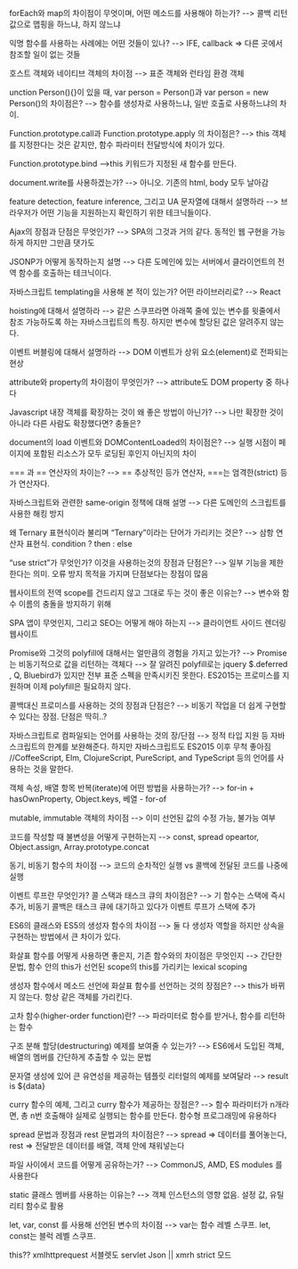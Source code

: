 forEach와 map의 차이점이 무엇이며, 어떤 메소드를 사용해야 하는가?
--> 콜백 리턴값으로 맵핑을 하느냐, 하지 않느냐

익명 함수를 사용하는 사례에는 어떤 것들이 있나?
--> IFE, callback ⇒ 다른 곳에서 참조할 일이 없는 것들

호스트 객체와 네이티브 객체의 차이점
--> 표준 객체와 런타임 환경 객체

unction Person(){}이 있을 때, var person = Person()과 var person = new Person()의 차이점은?
--> 함수를 생성자로 사용하느냐, 일반 호출로 사용하느냐의 차이.

Function.prototype.call과 Function.prototype.apply 의 차이점은?
--> this 객체를 지정한다는 것은 같지만, 함수 파라미터 전달방식에 차이가 있다.

Function.prototype.bind
-->this 키워드가 지정된 새 함수를 만든다.
  
document.write를 사용하겠는가?
--> 아니오. 기존의 html, body 모두 날아감

feature detection, feature inference, 그리고 UA 문자열에 대해서 설명하라
-->  브라우저가 어떤 기능을 지원하는지 확인하기 위한 테크닉들이다.

Ajax의 장점과 단점은 무엇인가?
--> SPA의 그것과 거의 같다. 동적인 웹 구현을 가능하게 하지만 그만큼 댓가도

JSONP가 어떻게 동작하는지 설명
--> 다른 도메인에 있는 서버에서 클라이언트의 전역 함수를 호출하는 테크닉이다.

자바스크립트 templating을 사용해 본 적이 있는가? 어떤 라이브러리로?
--> React

hoisting에 대해서 설명하라
--> 같은 스쿠프라면 아래쪽 줄에 있는 변수를 윗줄에서 참조 가능하도록 하는 자바스크립트의 특징. 
 하지만 변수에 할당된 값은 알려주지 않는다.

이벤트 버블링에 대해서 설명하라
--> DOM 이벤트가 상위 요소(element)로 전파되는 현상

attribute와 property의 차이점이 무엇인가?
--> attribute도 DOM property 중 하나다

 Javascript 내장 객체를 확장하는 것이 왜 좋은 방법이 아닌가?
--> 나만 확장한 것이 아니라 다른 사람도 확장했다면? 충돌은?

document의 load 이벤트와 DOMContentLoaded의 차이점은?
--> 실행 시점이 페이지에 포함된 리소스가 모두 로딩된 후인지 아닌지의 차이

=== 과 == 연산자의 차이는?
--> == 추상적인 등가 연산자, ===는 엄격한(strict) 등가 연산자다.


자바스크립트와 관련한 same-origin 정책에 대해 설명
--> 다른 도메인의 스크립트를 사용한 해킹 방지

왜 Ternary 표현식이라 불리며 “Ternary”이라는 단어가 가리키는 것은?
--> 삼항 연산자 표현식. condition ? then : else

“use strict”가 무엇인가? 이것을 사용하는것의 장점과 단점은?
--> 일부 기능을 제한한다는 의미. 오류 방지 목적을 가지며 단점보다는 장점이 많음

웹사이트의 전역 scope를 건드리지 않고 그대로 두는 것이 좋은 이유는?
--> 변수와 함수 이름의 충돌을 방지하기 위해

SPA 앱이 무엇인지, 그리고 SEO는 어떻게 해야 하는지
-->  클라이언트 사이드 렌더링 웹사이트

Promise와 그것의 polyfill에 대해서는 얼만큼의 경험을 가지고 있는가?
--> Promise는 비동기적으로 값을 리턴하는 객체다
--> 잘 알려진 polyfill로는 jquery $.deferred , Q, Bluebird가 있지만 
전부 표준 스펙을 만족시키진 못한다. ES2015는 프로미스를 지원하며 이제 polyfill은 필요하지 않다.

콜백대신 프로미스를 사용하는 것의 장점과 단점은?
--> 비동기 작업을 더 쉽게 구현할 수 있다는 장점. 단점은 딱히..?

자바스크립트로 컴파일되는 언어를 사용하는 것의 장/단점
--> 정적 타입 지원 등 자바스크립트의 한계를 보완해준다. 하지만 자바스크립트도 ES2015 이후 무척 좋아짐
//CoffeeScript, Elm, ClojureScript, PureScript, and TypeScript 등의 언어를 사용하는 것을 말한다.

객체 속성, 배열 항목 반복(iterate)에 어떤 방법을 사용하는가?
--> for-in + hasOwnProperty, Object.keys, 베열 - for-of

mutable, immutable 객체의 차이점
--> 이미 선언된 값의 수정 가능, 불가능 여부

 코드를 작성할 때 불변성을 어떻게 구현하는지
-->  const, spread opeartor, Object.assign, Array.prototype.concat

동기, 비동기 함수의 차이점
-->  코드의 순차적인 실행 vs 콜백에 전달된 코드를 나중에 실행

이벤트 루프란 무엇인가? 콜 스택과 태스크 큐의 차이점은?
--> 기 함수는 스택에 즉시 추가, 비동기 콜백은 태스크 큐에 대기하고 있다가 이벤트 루프가 스택에 추가

ES6의 클래스와 ES5의 생성자 함수의 차이점
--> 둘 다 생성자 역할을 하지만 상속을 구현하는 방법에서 큰 차이가 있다.



화살표 함수를 어떻게 사용하면 좋은지, 기존 함수와의 차이점은 무엇인지
--> 간단한 문법, 함수 안의 this가 선언된 scope의 this를 가리키는 lexical scoping

생성자 함수에서 메소드 선언에 화살표 함수를 선언하는 것의 장점은?
--> this가 바뀌지 않는다. 항상 같은 객체를 가리킨다.

고차 함수(higher-order function)란?
--> 파라미터로 함수를 받거나, 함수를 리턴하는 함수

구조 분해 할당(destructuring) 예제를 보여줄 수 있는가?
--> ES6에서 도입된 객체, 배열의 멤버를 간단하게 추출할 수 있는 문법

문자열 생성에 있어 큰 유연성을 제공하는 템플릿 리터럴의 예제를 보여달라
--> result is ${data}

curry 함수의 예제, 그리고 curry 함수가 제공하는 장점은?
--> 함수 파라미터가 n개라면, 총 n번 호출해야 실제로 실행되는 함수를 만든다. 함수형 프로그래밍에 유용하다

spread 문법과 장점과 rest 문법과의 차이점은?
--> spread ⇒ 데이터를 풀어놓는다, rest ⇒ 전달받은 데이터를 배열, 객체 안에 채워넣는다

파일 사이에서 코드를 어떻게 공유하는가?
-->  CommonJS, AMD, ES modules 를 사용한다

static 클래스 멤버를 사용하는 이유는?
--> 객체 인스턴스의 영향 없음. 설정 값, 유틸리티 함수로 활용

let, var, const 를 사용해 선언된 변수의 차이점
--> var는 함수 레벨 스쿠프. let, const는 블럭 레벨 스쿠프.



this??
xmlhttprequest
서블렛도 servlet
Json || xmrh
strict 모드
